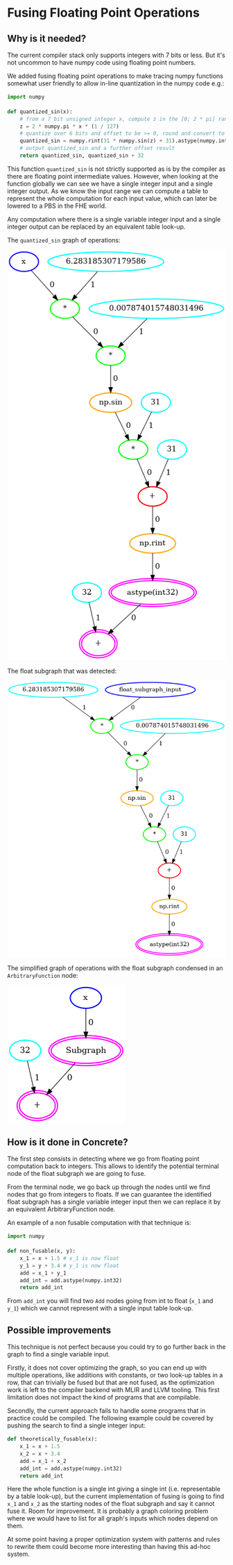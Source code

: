# Fusing Floating Point Operations

## Why is it needed?

The current compiler stack only supports integers with 7 bits or less. But it's not uncommon to have numpy code using floating point numbers.

We added fusing floating point operations to make tracing numpy functions somewhat user friendly to allow in-line quantization in the numpy code e.g.:

```python
import numpy

def quantized_sin(x):
    # from a 7 bit unsigned integer x, compute z in the [0; 2 * pi] range
    z = 2 * numpy.pi * x * (1 / 127)
    # quantize over 6 bits and offset to be >= 0, round and convert to integers in range [0; 63]
    quantized_sin = numpy.rint(31 * numpy.sin(z) + 31).astype(numpy.int32)
    # output quantized_sin and a further offset result
    return quantized_sin, quantized_sin + 32
```

This function `quantized_sin` is not strictly supported as is by the compiler as there are floating point intermediate values. However, when looking at the function globally we can see we have a single integer input and a single integer output. As we know the input range we can compute a table to represent the whole computation for each input value, which can later be lowered to a PBS in the FHE world.

Any computation where there is a single variable integer input and a single integer output can be replaced by an equivalent table look-up.

The `quantized_sin` graph of operations:

![](../../_static/float_fusing_example/before.png)

The float subgraph that was detected:

![](../../_static/float_fusing_example/subgraph.png)

The simplified graph of operations with the float subgraph condensed in an `ArbitraryFunction` node:

![](../../_static/float_fusing_example/after.png)

## How is it done in **Concrete**?

The first step consists in detecting where we go from floating point computation back to integers. This allows to identify the potential terminal node of the float subgraph we are going to fuse.

From the terminal node, we go back up through the nodes until we find nodes that go from integers to floats. If we can guarantee the identified float subgraph has a single variable integer input then we can replace it by an equivalent ArbitraryFunction node.

An example of a non fusable computation with that technique is:

```python
import numpy

def non_fusable(x, y):
    x_1 = x + 1.5 # x_1 is now float
    y_1 = y + 3.4 # y_1 is now float
    add = x_1 + y_1
    add_int = add.astype(numpy.int32)
    return add_int
```

From `add_int` you will find two `Add` nodes going from int to float (`x_1` and `y_1`) which we cannot represent with a single input table look-up.

## Possible improvements

This technique is not perfect because you could try to go further back in the graph to find a single variable input.

Firstly, it does not cover optimizing the graph, so you can end up with multiple operations, like additions with constants, or two look-up tables in a row, that can trivially be fused but that are not fused, as the optimization work is left to the compiler backend with MLIR and LLVM tooling. This first limitation does not impact the kind of programs that are compilable.

Secondly, the current approach fails to handle some programs that in practice could be compiled. The following example could be covered by pushing the search to find a single integer input:

```python
def theoretically_fusable(x):
    x_1 = x + 1.5
    x_2 = x + 3.4
    add = x_1 + x_2
    add_int = add.astype(numpy.int32)
    return add_int
```

Here the whole function is a single int giving a single int (i.e. representable by a table look-up), but the current implementation of fusing is going to find `x_1` and `x_2` as the starting nodes of the float subgraph and say it cannot fuse it. Room for improvement. It is probably a graph coloring problem where we would have to list for all graph's inputs which nodes depend on them.

At some point having a proper optimization system with patterns and rules to rewrite them could become more interesting than having this ad-hoc system.
